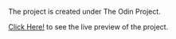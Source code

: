 The project is created under The Odin Project.

[Click Here!](https://thesudeshdas.github.io/etch-a-sketch/) to see the live preview of the project.
